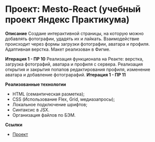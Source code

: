 # Проект: Mesto-React (учебный проект Яндекс Практикума)

**Описание**
Создаие интерактивной страницы, на которую можно добавлять фотографии, удадять их и лайкать. Взаимодействие происходит через формы загрузки фотографии, аватара и профиля.
Адаптивная верстка.
Макет реализован в Фигме. 

**Итерация 1 - ПР 10**
Реализация функционала на Реакте: верстка, загрузка фотографий, аватара и профиля с сервера. Реализация открытия и закрытия попапов редактирования профиля, изменение аватара и добавление фотограрафий.
**Итерация 1 - ПР 11**

**Реализованные технологии**
* HTML (семантическая разметка);
* CSS (Использование Flex, Grid, медиазапросы);
* Локальное подключение шрифтов;
* Синтаксис в JSX.
* Организация файлов по БЭМ.


**Ссылки**
* [Проект](https://julpanda.github.io/mesto-react/)
